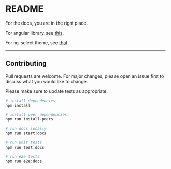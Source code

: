 # README

For the docs, you are in the right place.

For angular library, see [this](https://github.com/MedicalDirector/hxui-angular/tree/master/projects/hx-ui).

For ng-select theme, see [that](https://github.com/MedicalDirector/hxui-angular/tree/master/projects/ng-select).

---

## Contributing
Pull requests are welcome. For major changes, please open an issue first to discuss what you would like to change.

Please make sure to update tests as appropriate.


```bash
# install dependencies
npm install

# install peer dependencies
npm run install-peers

# run docs locally
npm run start:docs

# run unit tests
npm run test:docs

# run e2e tests
npm run e2e:docs
```
